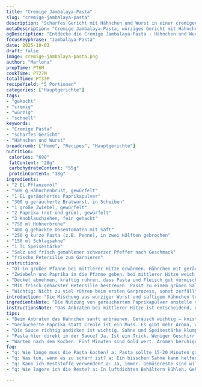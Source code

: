 ```yaml
---
title: "Cremige Jambalaya-Pasta"
slug: "cremige-jambalaya-pasta"
description: "Scharfes Gericht mit Hähnchen und Wurst in einer cremigen Tomatenbrühe. Die Pasta gart direkt in der Sauce, für mehr Geschmack und weniger Abwasch. Creolische Würze trifft auf sahnige Textur, passt gut wenn der Herd minimal sein soll. Zutaten können leicht ersetzt werden, etwa geräucherte Paprika statt Creole-Gewürz. Perfekt für schnelle, würzige Mahlzeiten unter der Woche mit wenigen Töpfen."
metaDescription: "Cremige Jambalaya-Pasta, würziges Gericht mit Hähnchen und Wurst in Tomatenbrühe. Einfache Zubereitung für Genuss und weniger Geschirr."
ogDescription: "Entdecke die Cremige Jambalaya-Pasta - Hähnchen und Wurst in einer sämigen Tomatenbrühe, direkt in der Pfanne zubereitet."
focusKeyphrase: "Jambalaya-Pasta"
date: 2025-10-03
draft: false
image: cremige-jambalaya-pasta.png
author: "Marlena"
prepTime: PT6M
cookTime: PT27M
totalTime: PT33M
recipeYield: "5 Portionen"
categories: ["Hauptgerichte"]
tags:
- "gekocht"
- "cremig"
- "würzig"
- "schnell"
keywords:
- "Cremige Pasta"
- "scharfes Gericht"
- "Hähnchen und Wurst"
breadcrumb: ["Home", "Recipes", "Hauptgerichte"]
nutrition: 
 calories: "690"
 fatContent: "28g"
 carbohydrateContent: "55g"
 proteinContent: "38g"
ingredients:
- "2 EL Pflanzenöl"
- "500 g Hähnchenbrust, gewürfelt"
- "1 EL geräuchertes Paprikapulver"
- "300 g geräucherte Bratwurst, in Scheiben"
- "1 große Zwiebel, gewürfelt"
- "2 Paprika (rot und grün), gewürfelt"
- "3 Knoblauchzehen, fein gehackt"
- "750 ml Hühnerbrühe"
- "400 g gehackte Dosentomaten mit Saft"
- "250 g kurze Pasta (z.B. Penne), in zwei Hälften gebrochen"
- "150 ml Schlagsahne"
- "1 TL Speisestärke"
- "Salz und frisch gemahlener schwarzer Pfeffer nach Geschmack"
- "frische Petersilie zum Garnieren"
instructions:
- "Öl in großer Pfanne bei mittlerer Hitze erwärmen. Hähnchen mit geräuchertem Paprikapulver bestreuen – intensiver als normales Creole, gibt schöne Tiefe. Würstchen hinzufügen, gelegentlich wenden, bis sie goldbraun sind und Hähnchen außen komplett durch, aber noch saftig. Nicht zu lange, sonst wird das Hähnchen trocken. Mit Schaumlöffel herausheben, Fett in der Pfanne lassen."
- "Zwiebeln und Paprika in die Pfanne geben, bei mittlerer Hitze weich dünsten; das dauert 4–6 Minuten, bis sie glasig sind und Duft entfalten. Knoblauch dazu, nur 1 Minute – sonst verbrennt er und wird bitter. Hühnerbrühe und Dosentomaten samt Saft einrühren, alles kurz aufkochen lassen. Pasta ins Kochwasser brechen, halbieren und unterdrücken, bis sie von Flüssigkeit bedeckt ist. Fleisch oben drauf, Deckel drauf, bei niedriger Hitze 6 Minuten köcheln. Pasta sollte anfangen weich zu werden, aber noch bissfest."
- "Deckel abnehmen, kräftig rühren, dass Pasta und Fleisch gut vermischt sind. Deckel wieder drauf, weitere 9–11 Minuten köcheln lassen, bis Pasta weich ist, aber nicht matschig. Währenddessen Speisestärke mit Sahne glatt rühren. Soße in die Pfanne geben, durchrühren und Hitze etwas erhöhen; köcheln lassen, bis die Soße andickt und richtig cremig wird. Abschmecken mit Salz, Pfeffer und gern mehr geräuchertem Paprikapulver oder Chiliflocken. Kurz ruhen lassen, damit Aromen sich setzen."
- "Mit frisch gehackter Petersilie bestreuen. Passt zu einem grünen Salat. Sollte beim nächsten Mal mit geräucherter Andouille probieren, bringt noch mehr Würze. Wenn Wurst fehlt, Baconstücke in Extra-Pfanne anbraten und stattdessen nehmen. Zu flüssig? Pasta mehr Zeit geben oder Stärke minimal erhöhen. Zu trocken? Einen Schluck Brühe oder Sahne extra. Immer auf Geräusche achten – wenn die Pfanne leise köchelt, ist Hitze richtig. Riecht es süßlich und die Tomaten zerfallen, ist perfekter Garpunkt."
- "Wichtig: Nicht zu viel rühren beim ersten Garprozess, sonst zerfällt Pasta. Statt Schlagsahne kann man auch Kokosmilch für exotische Variante nehmen. Also lieber experimentieren, als stur an Zeiten hängen."
introduction: "Die Mischung aus würziger Wurst und saftigem Hähnchen trifft hier auf eine pastaartige Textur, die direkt in einer sämigen Tomaten-Brühe gart. Kein Abgießen, wenig Töpfe, mehr Geschmack – einfache, rustikale Küche trifft Gemütlichkeit. Die ausgewogene Mischung aus Aroma und Cremigkeit kann man nur durch langsames Köcheln in einem Topf erreichen. Neulich erst ausprobiert, das Nachwürzen ist ein Muss, sonst bleibt es bieder. Und die Intensität des Paprikapulvers oder Alternativen zum Creole-Gewürz verändern das Gericht enorm. Ideal für schnelle Küchenabenden, wenn es etwas würziger sein darf."
ingredientsNote: "Die Nutzung von geräuchertem Paprikapulver anstelle von Creole-Gewürz verleiht ein rauchiges Fundament, weniger scharf, dafür intensiver. Falls keine geräucherte Bratwurst verfügbar ist, tut es auch eine grobe Pfefferwurst oder ein durchwachsener Speck in Würfeln. Frische Paprika gibt Süße, freundlich zum Gaumen; man kann auch Chilis zugeben, wenn Mut zur Schärfe da ist. Wichtig bei der Sahne: unbedingt Schlagsahne verwenden, weil sie dickhaltiger wird als normale Creme. Speisestärke sollte vor dem Einrühren komplett glatt gerührt sein, Klümpchen verderben das Mundgefühl. Beim Hähnchen eignet sich auch Oberschenkelfilet, das ist zarter und trocknet weniger aus."
instructionsNote: "Das Anbraten bei mittlerer Hitze ist entscheidend, um eine schöne Bräunung zu erreichen, die Geschmack bringt und keine verbrannten Stellen. Die Reihenfolge der Zutaten sorgt für die richtige Aromafreisetzung und verhindert, dass der Knoblauch verbrennt. Das Niedrigköcheln unter Deckel ist essenziell, damit die Pasta die Flüssigkeit gleichmäßig aufsaugt – zu viel Rühren zerlegt die Pasta und trübt die Sauce. Das Nachwiegen der Garzeit durch Probieren ist hier meine wichtigste Chefregel, denn Pasta und Hitzequellen variieren stark. Die Sauce mit Sahne und Speisestärke zu binden ist ein Trick, der den Unterschied macht und unprofessionelle Saucen in Sahnecremig verwandelt – besser als Mehlschwitze. Nach dem Kochen ruhig noch 5 Minuten stehen lassen, damit sich die Aromen setzen und die Sauce etwas festigt."
tips:
- "Beim Anbraten das Hähnchen sanft anbräunen. Geräusch wichtig – knistern ist gut. Goldbraun bringt Tiefe. Zwiebeln und Paprika einfüllen. Die bleiben 4-6 Minuten in der Pfanne. Glasig und weich sind das Ziel. Knoblauch nur 1 Minute dazu. Röstungen verändern alles. Vogelaugen beachten."
- "Geräucherte Paprika statt Creole ist ein Muss. Es gibt mehr Aroma, weniger bei der Schärfe. Für einen anderen Kick, rohe Chilis dazu. Warme Butter als Unterlage, die Aromen entfalten sich. Bei falscher Hitze wird die Pasta zäh. Behalte die Temperatur im Auge."
- "Die Sauce richtig andicken ist wichtig. Sahne und Speisestärke klumpen nicht. Mische sie gut. Komplette Mischung vor dem Einrühren auflösen. Pasta muss alles aufnehmen – zu viel Rühren macht es matschig. Muss gleichmäßig suuuper weich werden, aber nicht zerfallen."
- "Pasta hier direkt in der Sauce? Ja. Ist ein Trick. Weniger Geschirr. Grobe Pfefferwurst funktionieren hier auch. Oder knuspriger Speck. Bei Bedarf einfach dazu geben. Hähnchenbrust kann auch durch Schenkel ersetzt werden. Das macht es saftiger. Immer im Hinterkopf haben."
- "Warten nach dem Kochen. Fünf Minuten sind Gold wert. Aromen beruhigen sich. Die Soße kann sich setzen. Der letzte Geschmack ist entscheidend, um die perfekte Balance zu finden. Bei zu dünner Soße einfach mehr Pasta oder etwas Brühe dazu. Kontrolle ist alles."
faq:
- "q: Wie lange muss die Pasta kochen? a: Pasta sollte 15-20 Minuten garen. Immer wieder probieren. Die Konsistenz ist wichtig. Das Hören auf die Blasen. Geräusche geben es an."
- "q: Was tun, wenn es zu scharf ist? a: Ein bisschen Sahne kann helfen. Verdünnen. Oder etwas Zucker – es mildert die Schärfe. Noch Kokosmilch ausprobieren um anders zu interpretieren."
- "q: Kann ich Reststoffe verwenden? a: Ja, immer. Gemüsereste sind willkommen. Alles ist möglich. Mach dein eigenes zwischen den Grüntönen. Pauschal nicht zu viel ins Gericht. Es muss immer optimal aufeinander abgestimmt sein."
- "q: Wie lagere ich die Reste? a: In luftdichten Behältern kühlen. Geht im Kühlschrank 3-4 Tage gut. Aufwärmen mit etwas Brühe. Verkurbeln kannst auch in der Mikrowelle. Achte darauf einmal umzurühren."

---
```

